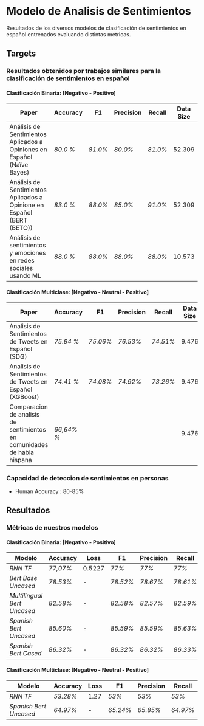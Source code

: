 # Modelo de Analisis de Sentimientos
Resultados de los diversos modelos de clasificación de sentimientos en español entrenados evaluando distintas metricas.

## Targets 
### Resultados obtenidos por trabajos similares para la clasificación de sentimientos en español

#### Clasificación Binaria: [Negativo - Positivo]
Paper | Accuracy  |   F1  |   Precision  |   Recall  | Data Size
------ |  -------------|  ------|  ------|  ------ |  ------
 Análisis de Sentimientos Aplicados a Opiniones en Español (Naïve Bayes)| _80.0 %_  | _81.0%_ |   _80.0%_ | _81.0%_ | 52.309
 Análisis de Sentimientos Aplicados a Opinione en Español (BERT (BETO))| _83.0 %_  | _88.0%_ |   _85.0%_ | _91.0%_ | 52.309
 Análisis de sentimientos y emociones en redes sociales usando ML| _88.0 %_  | _88.0%_ |   _88.0%_ | _88.0%_ | 10.573

#### Clasificación Multiclase: [Negativo - Neutral - Positivo]
Paper | Accuracy  |   F1  |   Precision  |   Recall  | Data Size
------ |  -------------|  ------|  ------|  ------ |  -------
 Analisis de Sentimientos de Tweets en Español (SDG)| _75.94 %_  | _75.06%_ |   _76.53%_ | _74.51%_ | 9.476
 Analisis de Sentimientos de Tweets en Español (XGBoost)| _74.41 %_  | _74.08%_ |   _74.92%_ | _73.26%_ | 9.476
 Comparacion de analisis de sentimientos en comunidades de habla hispana| _66,64% %_  |  |   | | 9.476
 
### Capacidad de deteccion de sentimientos en personas
* Human Accuracy :  80-85%

## Resultados
### Métricas de nuestros modelos

#### Clasificación Binaria: [Negativo - Positivo]
Modelo |   Accuracy  |   Loss  |   F1  |   Precision  |   Recall
------ |  -------------|  ------|  ------|  ------|  ------
_RNN TF_ | _77,07%_ | 0.5227 | _77%_ |   _77%_ | _77%_
_Bert Base Uncased_ | _78.53%_ | - | _78.52%_ |   _78.67%_ | _78.61%_
_Multilingual Bert Uncased_ | _82.58%_ | - | _82.58%_ |   _82.57%_ | _82.59%_
_Spanish Bert Uncased_ | _85.60%_ | - | _85.59%_ |   _85.59%_ | _85.63%_
_Spanish Bert Cased_ | _86.32%_ | - | _86.32%_ |   _86.32%_ | _86.33%_


#### Clasificación Multiclase: [Negativo - Neutral - Positivo]
Modelo |   Accuracy  |   Loss  |   F1  |   Precision  |   Recall |  
------ |  -------------|  ------|  ------|  ------|  ------ 
_RNN TF_ | _53.28%_ |  1.27 | _53%_| _53%_ | _53%_ 
_Spanish Bert Uncased_ | _64.97%_ | - | _65.24%_ |   _65.85%_ | _64.97%_
